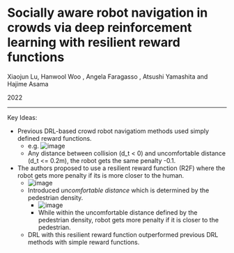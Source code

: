 # Socially aware robot navigation in crowds via deep reinforcement learning with resilient reward functions

Xiaojun Lu, Hanwool Woo , Angela Faragasso , Atsushi Yamashita and Hajime Asama

2022

---

Key Ideas:
- Previous DRL-based crowd robot navigatiom methods used simply defined reward functions.
  - e.g.  ![image](https://user-images.githubusercontent.com/83327791/221377338-ff52cff5-c867-4fbf-966a-330c07ad48a4.png)
  - Any distance between collision (d_t < 0) and uncomfortable distance (d_t <= 0.2m), the robot gets the same penalty -0.1.
- The authors proposed to use a resilient reward function (R2F) where the robot gets more penalty if its is more closer to the human.
  - ![image](https://user-images.githubusercontent.com/83327791/221377416-6ad5ff0f-460d-49ca-a06b-0569223e0cbf.png)
  - Introduced _uncomfortable distance_ which is determined by the pedestrian density.
    -  ![image](https://user-images.githubusercontent.com/83327791/221377463-72a6b0e9-545c-43d2-91fb-90d51710c59b.png)
    -  While within the uncomfortable distance defined by the pedestrian density, robot gets more penalty if it is closer to the pedestrian.
  - DRL with this resilient reward function outperformed previous DRL methods with simple reward functions.
